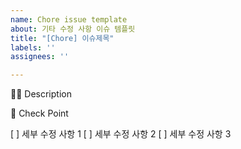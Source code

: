 ```yaml
---
name: Chore issue template
about: 기타 수정 사항 이슈 템플릿
title: "[Chore] 이슈제목"
labels: ''
assignees: ''

---
```


🤷‍♂️ Description
<!-- 수정사항에 대해 작성해 주세요. -->

📝 Check Point
<!-- 세부 수정 사항을 리스트로 작성해주세요. -->

[ ] 세부 수정 사항 1
[ ] 세부 수정 사항 2
[ ] 세부 수정 사항 3
